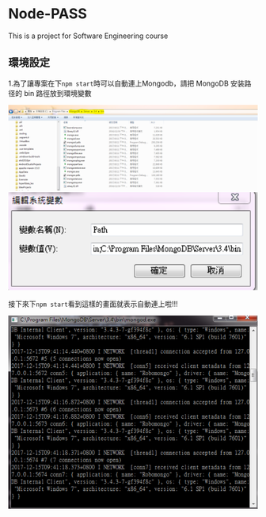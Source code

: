 # Node-PASS
This is a project for Software Engineering course 

## 環境設定
1.為了讓專案在下`npm start`時可以自動連上Mongodb，請把 MongoDB 安装路径的 bin 路徑放到環境變數

<img src="/ReadMeImg/dbEnvSetting.png" width="700">

<img src="/ReadMeImg/mongoDBpath.png" width="700">

接下來下`npm start`看到這樣的畫面就表示自動連上啦!!!

<img src="/ReadMeImg/mongoDBsuccess.png" width="700">
